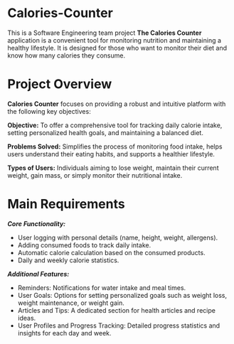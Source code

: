 # Calories-Counter
This is a Software Engineering team project
**The Calories Counter** application is a convenient tool for monitoring nutrition and maintaining a healthy lifestyle. 
It is designed for those who want to monitor their diet and know how many calories they consume.

# Project Overview
**Calories Counter** focuses on providing a robust and intuitive platform with the following key objectives:

**Objective:** To offer a comprehensive tool for tracking daily calorie intake, setting personalized health goals, and maintaining a balanced diet.

**Problems Solved:** Simplifies the process of monitoring food intake, helps users understand their eating habits, and supports a healthier lifestyle.

**Types of Users:** Individuals aiming to lose weight, maintain their current weight, gain mass, or simply monitor their nutritional intake.
# Main Requirements
***Core Functionality:***

  + User logging with personal details (name, height, weight, allergens).
  + Adding consumed foods to track daily intake.
  + Automatic calorie calculation based on the consumed products.
  + Daily and weekly calorie statistics.


***Additional Features:***
 + Reminders: Notifications for water intake and meal times.
 + User Goals: Options for setting personalized goals such as weight loss, weight maintenance, or weight gain.
 + Articles and Tips: A dedicated section for health articles and recipe ideas.
 + User Profiles and Progress Tracking: Detailed progress statistics and insights for each day and week.
